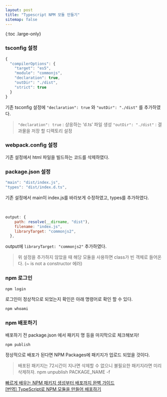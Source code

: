 ```yaml
---
layout: post
title: "Typescript NPM 모듈 만들기"
sitemap: false
---
```


{:toc .large-only}

### tsconfig 설정

```js
{
  "compilerOptions": {
    "target": "es5",
    "module": "commonjs",
    "declaration": true,
    "outDir": "./dist",
    "strict": true
  }
}
```

기존 tsconfig 설정에 `"declaration": true` 와 `"outDir": "./dist"` 를 추가하였다.

> `"declaration": true` : 상응하는 ‘d.ts’ 파일 생성
> `"outDir": "./dist"` : 결과물을 저장 할 디렉토리 설정

### webpack.config 설정

기존 설정에서 html 파일을 빌드하는 코드를 삭제하였다.

### package.json 설정

```js
"main": "dist/index.js",
"types": "dist/index.d.ts",
```

기존 설정에서 main이 index.js를 바라보게 수정하였고, types를 추가하였다.

<br/>

```js
output: {
    path: resolve(__dirname, "dist"),
    filename: "index.js",
    libraryTarget: "commonjs2",
  },
```

output에 `libraryTarget: "commonjs2"` 추가하였다.

> 위 설정을 추가하지 않았을 때 해당 모듈을 사용하면 class가 빈 객체로 들어온다. (~ is not a constructor 에러)

### npm 로그인

```js
npm login
```

로그인이 정상적으로 되었는지 확인은 아래 명령어로 확인 할 수 있다.

```js
npm whoami
```

### npm 배포하기

배포하기 전 package.json 에서 패키지 명 등을 마지막으로 체크해보자!

```js
npm publish
```

정상적으로 배포가 된다면 NPM Packages에 패키지가 업로드 되었을 것이다.

> 배포된 패키지는 72시간이 지나면 삭제할 수 없으니 불필요한 패키지라면 미리 삭제하자.
> npm unpublish PACKAGE_NAME -f

[빠르게 배우는 NPM 패키지 생성부터 배포까지 완벽 가이드](https://kdydesign.github.io/2020/08/28/npm-tutorial/)<br/>
[[번역] TypeScript로 NPM 모듈을 만들어 배포하기](https://blog.ull.im/engineering/2018/12/23/how-to-create-and-publish-npm-module-in-typescript.html)
